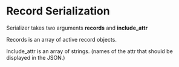 # Record Serialization

Serializer takes two arguments <b>records</b> and <b>include_attr</b>

Records is an array of active record objects.

Include_attr is an array of strings. (names of the attr that should be displayed in the JSON.)
